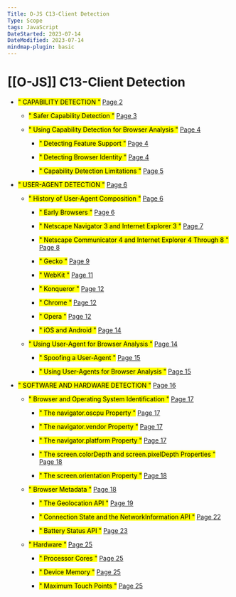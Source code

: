 ```yaml
---
Title: O-JS C13-Client Detection
Type: Scope
tags: JavaScript
DateStarted: 2023-07-14
DateModified: 2023-07-14
mindmap-plugin: basic
---
```

# [[O-JS]] C13-Client Detection
- <mark class="hltr-gray ">" CAPABILITY DETECTION "</mark> [Page 2 ]( zotero://open-pdf/library/items/7R56ZBZH?page=2&annotation=UY2ZI3LF )

	- <mark class="hltr-gray ">" Safer Capability Detection "</mark> [Page 3 ]( zotero://open-pdf/library/items/7R56ZBZH?page=3&annotation=PLZ8HI7Q)
	
	- <mark class="hltr-gray ">" Using Capability Detection for Browser Analysis "</mark> [Page 4 ]( zotero://open-pdf/library/items/7R56ZBZH?page=4&annotation=MG79KJX6)
	
		- <mark class="hltr-gray ">" Detecting Feature Support "</mark> [Page 4 ]( zotero://open-pdf/library/items/7R56ZBZH?page=4&annotation=BFQ5U32Q)
		
		- <mark class="hltr-gray ">" Detecting Browser Identity "</mark> [Page 4 ]( zotero://open-pdf/library/items/7R56ZBZH?page=4&annotation=ZB2P2AMN)
		
		- <mark class="hltr-gray ">" Capability Detection Limitations "</mark> [Page 5 ]( zotero://open-pdf/library/items/7R56ZBZH?page=5&annotation=9KX6GG8M)

- <mark class="hltr-gray ">" USER-AGENT DETECTION "</mark> [Page 6 ]( zotero://open-pdf/library/items/7R56ZBZH?page=6&annotation=S3M4JERW)

	- <mark class="hltr-gray ">" History of User-Agent Composition "</mark> [Page 6 ]( zotero://open-pdf/library/items/7R56ZBZH?page=6&annotation=XTGV2JND)
		
		- <mark class="hltr-gray ">" Early Browsers "</mark> [Page 6 ]( zotero://open-pdf/library/items/7R56ZBZH?page=6&annotation=JPG4DYQD)
		
		- <mark class="hltr-gray ">" Netscape Navigator 3 and Internet Explorer 3 "</mark> [Page 7 ]( zotero://open-pdf/library/items/7R56ZBZH?page=7&annotation=9F7RWPN6)
		
		- <mark class="hltr-gray ">" Netscape Communicator 4 and Internet Explorer 4 Through 8 "</mark> [Page 8 ]( zotero://open-pdf/library/items/7R56ZBZH?page=8&annotation=MMGIH4KQ)
		
		- <mark class="hltr-gray ">" Gecko "</mark> [Page 9 ]( zotero://open-pdf/library/items/7R56ZBZH?page=9&annotation=8DLUGWUN)
		
		- <mark class="hltr-gray ">" WebKit "</mark> [Page 11 ]( zotero://open-pdf/library/items/7R56ZBZH?page=11&annotation=I3ND5ZFV)
		
		- <mark class="hltr-gray ">" Konqueror "</mark> [Page 12 ]( zotero://open-pdf/library/items/7R56ZBZH?page=12&annotation=N9C79XH8)
		
		- <mark class="hltr-gray ">" Chrome "</mark> [Page 12 ]( zotero://open-pdf/library/items/7R56ZBZH?page=12&annotation=IC6LYAZ8)
		
		- <mark class="hltr-gray ">" Opera "</mark> [Page 12 ]( zotero://open-pdf/library/items/7R56ZBZH?page=12&annotation=4M8BKDN6)
		
		- <mark class="hltr-gray ">" iOS and Android "</mark> [Page 14 ]( zotero://open-pdf/library/items/7R56ZBZH?page=14&annotation=6CZKEWNZ)
	
	- <mark class="hltr-gray ">" Using User-Agent for Browser Analysis "</mark> [Page 14 ]( zotero://open-pdf/library/items/7R56ZBZH?page=14&annotation=PQVN46PY)
	
		- <mark class="hltr-gray ">" Spoofing a User-Agent "</mark> [Page 15 ]( zotero://open-pdf/library/items/7R56ZBZH?page=15&annotation=NV7QUSML)
		
		- <mark class="hltr-gray ">" Using User-Agents for Browser Analysis "</mark> [Page 15 ]( zotero://open-pdf/library/items/7R56ZBZH?page=15&annotation=94CLVCAQ)

- <mark class="hltr-gray ">" SOFTWARE AND HARDWARE DETECTION "</mark> [Page 16 ]( zotero://open-pdf/library/items/7R56ZBZH?page=16&annotation=VSNHB8U3)

	- <mark class="hltr-gray ">" Browser and Operating System Identification "</mark> [Page 17 ]( zotero://open-pdf/library/items/7R56ZBZH?page=17&annotation=CMLX6VKA)
	
		- <mark class="hltr-gray ">" The navigator.oscpu Property "</mark> [Page 17 ]( zotero://open-pdf/library/items/7R56ZBZH?page=17&annotation=VTGTIE2B)
		
		- <mark class="hltr-gray ">" The navigator.vendor Property "</mark> [Page 17 ]( zotero://open-pdf/library/items/7R56ZBZH?page=17&annotation=T3C6DMJI)
		
		- <mark class="hltr-gray ">" The navigator.platform Property "</mark> [Page 17 ]( zotero://open-pdf/library/items/7R56ZBZH?page=17&annotation=TAWJGYLD)
		
		- <mark class="hltr-gray ">" The screen.colorDepth and screen.pixelDepth Properties "</mark> [Page 18 ]( zotero://open-pdf/library/items/7R56ZBZH?page=18&annotation=9GDKXFKZ)
		
		- <mark class="hltr-gray ">" The screen.orientation Property "</mark> [Page 18 ]( zotero://open-pdf/library/items/7R56ZBZH?page=18&annotation=RR88H8WX)
	
	- <mark class="hltr-gray ">" Browser Metadata "</mark> [Page 18 ]( zotero://open-pdf/library/items/7R56ZBZH?page=18&annotation=MH3MBAAW)
	
		- <mark class="hltr-gray ">" The Geolocation API "</mark> [Page 19 ]( zotero://open-pdf/library/items/7R56ZBZH?page=19&annotation=JDMIUKMS)
		
		- <mark class="hltr-gray ">" Connection State and the NetworkInformation API "</mark> [Page 22 ]( zotero://open-pdf/library/items/7R56ZBZH?page=22&annotation=8EEE3IZU)
		
		- <mark class="hltr-gray ">" Battery Status API "</mark> [Page 23 ]( zotero://open-pdf/library/items/7R56ZBZH?page=23&annotation=JTWC47EX)
	
	- <mark class="hltr-gray ">" Hardware "</mark> [Page 25 ]( zotero://open-pdf/library/items/7R56ZBZH?page=25&annotation=866JNF2X)
	
		- <mark class="hltr-gray ">" Processor Cores "</mark> [Page 25 ]( zotero://open-pdf/library/items/7R56ZBZH?page=25&annotation=VPZXQ4GX)
		
		- <mark class="hltr-gray ">" Device Memory "</mark> [Page 25 ]( zotero://open-pdf/library/items/7R56ZBZH?page=25&annotation=GSVRI9XP)
		
		- <mark class="hltr-gray ">" Maximum Touch Points "</mark> [Page 25 ]( zotero://open-pdf/library/items/7R56ZBZH?page=25&annotation=XZ8XCX3G)